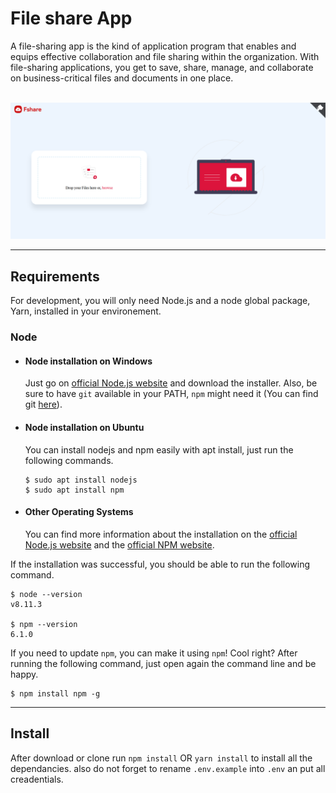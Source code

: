 # File share App

A file-sharing app is the kind of application program that enables and equips effective collaboration and file sharing within the organization. With file-sharing applications, you get to save, share, manage, and collaborate on business-critical files and documents in one place. 

<br>
<img src="https://github.com/hound77/fi1e-share/blob/main/Screenshot%202021-06-27%20225852.png" />

---
## Requirements

For development, you will only need Node.js and a node global package, Yarn, installed in your environement.

### Node
- #### Node installation on Windows

  Just go on [official Node.js website](https://nodejs.org/) and download the installer.
Also, be sure to have `git` available in your PATH, `npm` might need it (You can find git [here](https://git-scm.com/)).

- #### Node installation on Ubuntu

  You can install nodejs and npm easily with apt install, just run the following commands.

      $ sudo apt install nodejs
      $ sudo apt install npm

- #### Other Operating Systems
  You can find more information about the installation on the [official Node.js website](https://nodejs.org/) and the [official NPM website](https://npmjs.org/).

If the installation was successful, you should be able to run the following command.

    $ node --version
    v8.11.3

    $ npm --version
    6.1.0

If you need to update `npm`, you can make it using `npm`! Cool right? After running the following command, just open again the command line and be happy.

    $ npm install npm -g


---

## Install

After download or clone run `npm install` OR `yarn install` to install all the dependancies.
also do not forget to rename `.env.example` into `.env` an put all creadentials.
